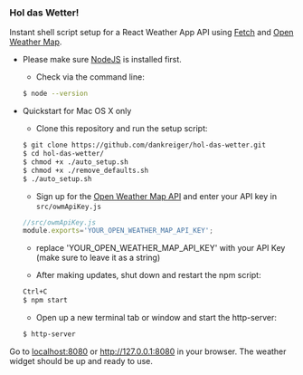 ### Hol das Wetter!


Instant shell script setup for a React Weather App API using <a href="https://github.com/github/fetch">Fetch</a> and <a href="http://openweathermap.org/">Open Weather Map</a>.

- Please make sure <a href="https://nodejs.org/">NodeJS</a> is installed first.

  - Check via the command line:
  ```bash
  $ node --version
  ```

- Quickstart for Mac OS X only

  - Clone this repository and run the setup script:
  ```bash
  $ git clone https://github.com/dankreiger/hol-das-wetter.git
  $ cd hol-das-wetter/
  $ chmod +x ./auto_setup.sh
  $ chmod +x ./remove_defaults.sh
  $ ./auto_setup.sh
  ```

  - Sign up for the <a href="http://openweathermap.org/api">Open Weather Map API</a> and enter your API key in <code>src/owmApiKey.js</code>
  ```javascript
  //src/owmApiKey.js
  module.exports='YOUR_OPEN_WEATHER_MAP_API_KEY';
  ```
    - replace 'YOUR_OPEN_WEATHER_MAP_API_KEY' with your API Key (make sure to leave it as a string)    

  - After making updates, shut down and restart the npm script:
  ```bash
  Ctrl+C
  $ npm start
  ```

  - Open up a new terminal tab or window and start the http-server:
  ```bash
  $ http-server
  ```

Go to [localhost:8080](http://localhost:8080) or http://127.0.0.1:8080 in your browser. The weather widget should be up and ready to use.
